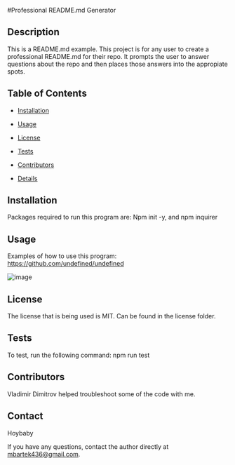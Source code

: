 #Professional README.md Generator

## Description
This is a README.md example. This project is for any user to create a professional README.md for their repo. It prompts the user to answer questions about the repo and then places those answers into the appropiate spots.

## Table of Contents

* [Installation](#installation)

* [Usage](#usage)

* [License](#license)

* [Tests](#tests)

* [Contributors](#contributors)

* [Details](#details)


## Installation
Packages required to run this program are: Npm init -y, and npm inquirer


## Usage
Examples of how to use this program: https://github.com/undefined/undefined

![image](https://user-images.githubusercontent.com/70716786/99889588-a4c8cd00-2c24-11eb-9710-f63d03ea25aa.png)



## License
The license that is being used is MIT. Can be found in the license folder.


## Tests
To test, run the following command: npm run test


## Contributors
Vladimir Dimitrov helped troubleshoot some of the code with me.


## Contact
Hoybaby

If you have any questions, contact the author directly at mbartek436@gmail.com.
